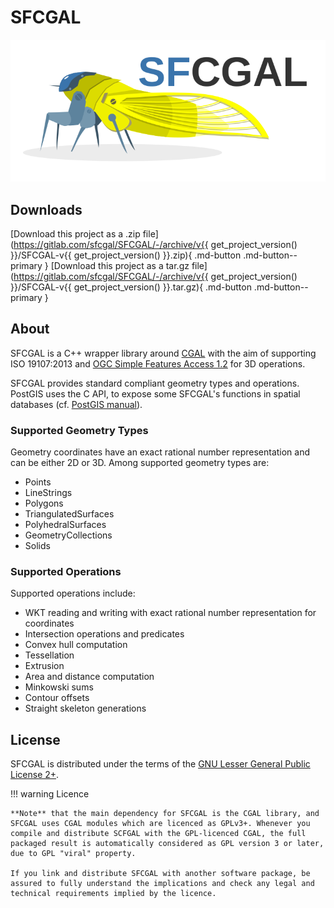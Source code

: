 # SFCGAL

![logo SFCGAL](assets/img/logo.svg)

## Downloads

<!-- markdownlint-disable MD034 -->
[Download this project as a .zip file](https://gitlab.com/sfcgal/SFCGAL/-/archive/v{{ get_project_version() }}/SFCGAL-v{{ get_project_version() }}.zip){ .md-button .md-button--primary }
[Download this project as a tar.gz file](https://gitlab.com/sfcgal/SFCGAL/-/archive/v{{ get_project_version() }}/SFCGAL-v{{ get_project_version() }}.tar.gz){ .md-button .md-button--primary }
<!-- markdownlint-enable MD034 -->

## About

SFCGAL is a C++ wrapper library around [CGAL](http://www.cgal.org) with the aim of supporting ISO 19107:2013 and [OGC Simple Features Access 1.2](https://www.ogc.org/publications/standard/sfa/) for 3D operations.

SFCGAL provides standard compliant geometry types and operations. PostGIS uses the C API, to expose some SFCGAL's functions in spatial databases (cf. [PostGIS manual](https://postgis.net/docs/reference_sfcgal.html)).

### Supported Geometry Types

Geometry coordinates have an exact rational number representation and can be either 2D or 3D. Among supported geometry types are:

- Points
- LineStrings
- Polygons
- TriangulatedSurfaces
- PolyhedralSurfaces
- GeometryCollections
- Solids

### Supported Operations

Supported operations include:

- WKT reading and writing with exact rational number representation for coordinates
- Intersection operations and predicates
- Convex hull computation
- Tessellation
- Extrusion
- Area and distance computation
- Minkowski sums
- Contour offsets
- Straight skeleton generations

## License

SFCGAL is distributed under the terms of the [GNU Lesser General Public License 2+](http://www.gnu.org/licenses/old-licenses/lgpl-2.0.html).

!!! warning Licence

    **Note** that the main dependency for SFCGAL is the CGAL library, and SFCGAL uses CGAL modules which are licenced as GPLv3+. Whenever you compile and distribute SCFGAL with the GPL-licenced CGAL, the full packaged result is automatically considered as GPL version 3 or later, due to GPL "viral" property.

    If you link and distribute SFCGAL with another software package, be assured to fully understand the implications and check any legal and technical requirements implied by the licence.
